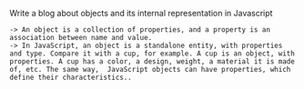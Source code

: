 Write a blog about objects and its internal representation in Javascript

    -> An object is a collection of properties, and a property is an association between name and value.
    -> In JavaScript, an object is a standalone entity, with properties and type. Compare it with a cup, for example. A cup is an object, with properties. A cup has a color, a design, weight, a material it is made of, etc. The same way,  JavaScript objects can have properties, which define their characteristics..
